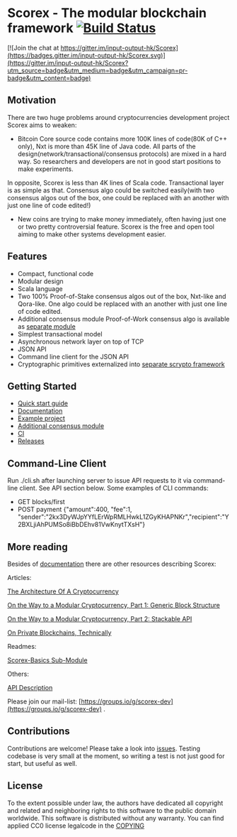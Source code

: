 Scorex - The modular blockchain framework [![Build Status](https://travis-ci.org/wavesplatform/Scorex.svg?branch=master)](https://travis-ci.org/wavesplatform/Scorex)
=========================

[![Join the chat at https://gitter.im/input-output-hk/Scorex](https://badges.gitter.im/input-output-hk/Scorex.svg)](https://gitter.im/input-output-hk/Scorex?utm_source=badge&utm_medium=badge&utm_campaign=pr-badge&utm_content=badge)

Motivation
----------

There are two huge problems around cryptocurrencies development project Scorex aims to weaken:

* Bitcoin Core source code contains more 100K lines of code(80K of C++ only), Nxt is more than 45K
 line of Java code. All parts of the design(network/transactional/consensus protocols) are mixed in a hard way.
 So researchers and developers are not in good start positions to make experiments.

 In opposite, Scorex is less than 4K lines of Scala code. Transactional layer is as simple as that. Consensus algo
 could be switched easily(with two consensus algos out of the box, one could be replaced with an another with
  just one line of code edited!)

* New coins are trying to make money immediately, often having just one or two pretty controversial
 feature. Scorex is the free and open tool aiming to make other systems development easier.

Features
--------

* Compact, functional code
* Modular design
* Scala language
* Two 100% Proof-of-Stake consensus algos out of the box, Nxt-like and Qora-like. One algo could be replaced
with an another with just one line of code edited.
* Additional consensus module Proof-of-Work consensus algo is available as [separate module](https://github.com/ScorexProject/Permacoin-consensus)
* Simplest transactional model
* Asynchronous network layer on top of TCP
* JSON API
* Command line client for the JSON API
* Cryptographic primitives externalized into [separate scrypto framework](https://github.com/ScorexProject/scrypto)

Getting Started
---------------

* [Quick start guide](https://github.com/ScorexProject/Scorex/wiki/Getting-started)
* [Documentation](https://github.com/ScorexProject/Scorex/wiki)
* [Example project](https://github.com/ScorexProject/Lagonaki)
* [Additional consensus module](https://github.com/ScorexProject/Permacoin-consensus)
* [CI](http://23.94.190.226:8080/job/scorex/)
* [Releases](https://github.com/ScorexProject/Scorex/releases)

Command-Line Client
-------------------

Run ./cli.sh after launching server to issue API requests to it via command-line client. See API section below.
Some examples of CLI commands:

 * GET blocks/first
 * POST payment {"amount":400, "fee":1, "sender":"2kx3DyWJpYYfLErWpRMLHwkL1ZGyKHAPNKr","recipient":"Y2BXLjiAhPUMSo8iBbDEhv81VwKnytTXsH"}

More reading
------------

Besides of [documentation](https://github.com/ScorexProject/Scorex/wiki) there are other resources describing Scorex:

Articles:

[The Architecture Of A Cryptocurrency](docs/articles/components.md)

[On the Way to a Modular Cryptocurrency, Part 1: Generic Block Structure](docs/articles/modular1.md)

[On the Way to a Modular Cryptocurrency, Part 2: Stackable API](docs/articles/modular2.md)

[On Private Blockchains, Technically](docs/artices/private-chains.md)

Readmes:

[Scorex-Basics Sub-Module](scorex-basics/README.md)

Others:

[API Description](docs/API.md)

Please join our mail-list: [https://groups.io/g/scorex-dev](https://groups.io/g/scorex-dev) .


Contributions
-------------

Contributions are welcome! Please take a look into [issues](https://github.com/ConsensusResearch/Scorex-Lagonaki/issues).
 Testing codebase is very small at the moment, so writing a test is not just good for start, but useful as well.

License
-------

To the extent possible under law, the authors have dedicated all copyright and related and neighboring
rights to this software to the public domain worldwide. This software is distributed without any warranty.
You can find applied CC0 license legalcode in the [COPYING](COPYING)

